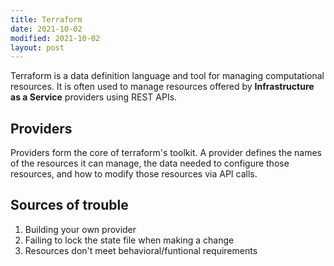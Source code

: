 ```yaml
---
title: Terraform
date: 2021-10-02
modified: 2021-10-02
layout: post
---
```


Terraform is a data definition language and tool for managing computational resources. It is often used to manage resources offered by **Infrastructure as a Service** providers using REST APIs.

## Providers

Providers form the core of terraform's toolkit. A provider defines the names of the resources it can manage, the data needed to configure those resources, and how to modify those resources via API calls.

## Sources of trouble

1. Building your own provider
2. Failing to lock the state file when making a change
3. Resources don't meet behavioral/funtional requirements
